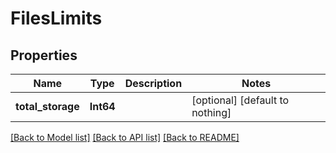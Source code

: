 # FilesLimits


## Properties
Name | Type | Description | Notes
------------ | ------------- | ------------- | -------------
**total_storage** | **Int64** |  | [optional] [default to nothing]


[[Back to Model list]](../README.md#models) [[Back to API list]](../README.md#api-endpoints) [[Back to README]](../README.md)


